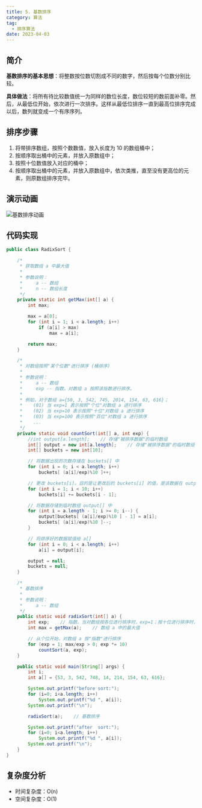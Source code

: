 ```yaml
---
title: 5. 基数排序
category: 算法
tag:
  - 排序算法
date: 2023-04-03
---
```


## 简介

**基数排序的基本思想**：将整数按位数切割成不同的数字，然后按每个位数分别比较。

**具体做法**：将所有待比较数值统一为同样的数位长度，数位较短的数前面补零。然后，从最低位开始，依次进行一次排序。这样从最低位排序一直到最高位排序完成以后，数列就变成一个有序序列。

## 排序步骤

1. 将带排序数组，按照个数数值，放入长度为 10 的数组桶中；
2. 按顺序取出桶中的元素，并放入原数组中；
3. 按照十位数值放入对应的桶中；
4. 按顺序取出桶中的元素，并放入原数组中，依次类推，直至没有更高位的元素，则原数组排序完毕。

## 演示动画

![基数排序动画](https://cdn.staticaly.com/gh/AlexChen68/OSS@master/images/1686125901253.png)

## 代码实现

```java
public class RadixSort {

    /*
     * 获取数组 a 中最大值
     *
     * 参数说明：
     *     a -- 数组
     *     n -- 数组长度
     */
    private static int getMax(int[] a) {
        int max;

        max = a[0];
        for (int i = 1; i < a.length; i++)
            if (a[i] > max)
                max = a[i];

        return max;
    }

    /*
     * 对数组按照"某个位数"进行排序 (桶排序)
     *
     * 参数说明：
     *     a -- 数组
     *     exp -- 指数。对数组 a 按照该指数进行排序。
     *
     * 例如，对于数组 a={50, 3, 542, 745, 2014, 154, 63, 616}；
     *    (01) 当 exp=1 表示按照"个位"对数组 a 进行排序
     *    (02) 当 exp=10 表示按照"十位"对数组 a 进行排序
     *    (03) 当 exp=100 表示按照"百位"对数组 a 进行排序
     *    ...
     */
    private static void countSort(int[] a, int exp) {
        //int output[a.length];    // 存储"被排序数据"的临时数组
        int[] output = new int[a.length];    // 存储"被排序数据"的临时数组
        int[] buckets = new int[10];

        // 将数据出现的次数存储在 buckets[] 中
        for (int i = 0; i < a.length; i++)
            buckets[ (a[i]/exp)%10 ]++;

        // 更改 buckets[i]。目的是让更改后的 buckets[i] 的值，是该数据在 output[] 中的位置。
        for (int i = 1; i < 10; i++)
            buckets[i] += buckets[i - 1];

        // 将数据存储到临时数组 output[] 中
        for (int i = a.length - 1; i >= 0; i--) {
            output[buckets[ (a[i]/exp)%10 ] - 1] = a[i];
            buckets[ (a[i]/exp)%10 ]--;
        }

        // 将排序好的数据赋值给 a[]
        for (int i = 0; i < a.length; i++)
            a[i] = output[i];

        output = null;
        buckets = null;
    }

    /*
     * 基数排序
     *
     * 参数说明：
     *     a -- 数组
     */
    public static void radixSort(int[] a) {
        int exp;    // 指数。当对数组按各位进行排序时，exp=1；按十位进行排序时，exp=10；...
        int max = getMax(a);    // 数组 a 中的最大值

        // 从个位开始，对数组 a 按"指数"进行排序
        for (exp = 1; max/exp > 0; exp *= 10)
            countSort(a, exp);
    }

    public static void main(String[] args) {
        int i;
        int a[] = {53, 3, 542, 748, 14, 214, 154, 63, 616};

        System.out.printf("before sort:");
        for (i=0; i<a.length; i++)
            System.out.printf("%d ", a[i]);
        System.out.printf("\n");

        radixSort(a);    // 基数排序

        System.out.printf("after  sort:");
        for (i=0; i<a.length; i++)
            System.out.printf("%d ", a[i]);
        System.out.printf("\n");
    }
}
```

## 复杂度分析

- 时间复杂度：O(n)
- 空间复杂度：O(1)